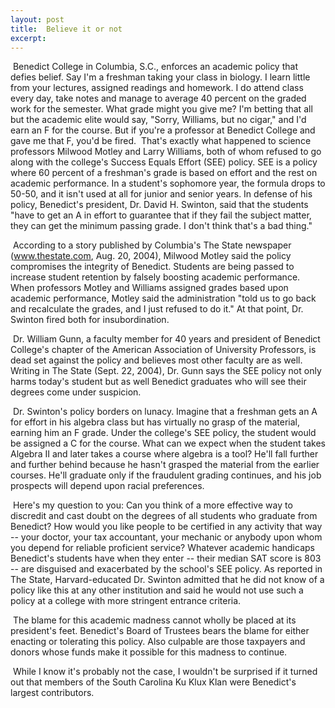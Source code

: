 ```yaml
---
layout: post
title:  Believe it or not
excerpt:
---
```












 Benedict College in Columbia, S.C., enforces an academic policy that defies belief. Say I'm a freshman taking your class in biology. I learn little from your lectures, assigned readings and homework. I do attend class every day, take notes and manage to average 40 percent on the graded work for the semester. What grade might you give me? I'm betting that all but the academic elite would say, "Sorry, Williams, but no cigar," and I'd earn an F for the course. But if you're a professor at Benedict College and gave me that F, you'd be fired.  That's exactly what happened to science professors Milwood Motley and Larry Williams, both of whom refused to go along with the college's Success Equals Effort (SEE) policy. SEE is a policy where 60 percent of a freshman's grade is based on effort and the rest on academic performance. In a student's sophomore year, the formula drops to 50-50, and it isn't used at all for junior and senior years. In defense of his policy, Benedict's president, Dr. David H. Swinton, said that the students "have to get an A in effort to guarantee that if they fail the subject matter, they can get the minimum passing grade. I don't think that's a bad thing."

 According to a story published by Columbia's The State newspaper (www.thestate.com, Aug. 20, 2004), Milwood Motley said the policy compromises the integrity of Benedict. Students are being passed to increase student retention by falsely boosting academic performance. When professors Motley and Williams assigned grades based upon academic performance, Motley said the administration "told us to go back and recalculate the grades, and I just refused to do it." At that point, Dr. Swinton fired both for insubordination.

 Dr. William Gunn, a faculty member for 40 years and president of Benedict College's chapter of the American Association of University Professors, is dead set against the policy and believes most other faculty are as well. Writing in The State (Sept. 22, 2004), Dr. Gunn says the SEE policy not only harms today's student but as well Benedict graduates who will see their degrees come under suspicion.

 Dr. Swinton's policy borders on lunacy. Imagine that a freshman gets an A for effort in his algebra class but has virtually no grasp of the material, earning him an F grade. Under the college's SEE policy, the student would be assigned a C for the course. What can we expect when the student takes Algebra II and later takes a course where algebra is a tool? He'll fall further and further behind because he hasn't grasped the material from the earlier courses. He'll graduate only if the fraudulent grading continues, and his job prospects will depend upon racial preferences.

 Here's my question to you: Can you think of a more effective way to discredit and cast doubt on the degrees of all students who graduate from Benedict? How would you like people to be certified in any activity that way -- your doctor, your tax accountant, your mechanic or anybody upon whom you depend for reliable proficient service? Whatever academic handicaps Benedict's students have when they enter -- their median SAT score is 803 -- are disguised and exacerbated by the school's SEE policy. As reported in The State, Harvard-educated Dr. Swinton admitted that he did not know of a policy like this at any other institution and said he would not use such a policy at a college with more stringent entrance criteria.

 The blame for this academic madness cannot wholly be placed at its president's feet. Benedict's Board of Trustees bears the blame for either enacting or tolerating this policy. Also culpable are those taxpayers and donors whose funds make it possible for this madness to continue.

 While I know it's probably not the case, I wouldn't be surprised if it turned out that members of the South Carolina Ku Klux Klan were Benedict's largest contributors.


